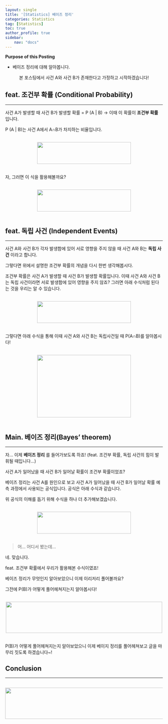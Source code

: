 ```yaml
---
layout: single
title: '[Statistics] 베이즈 정리'
categories: Statistics
tag: [Statistics]
toc: true
author_profile: true
sidebar:
    nav: "docs"
---
```


**Purpose of this Posting**
- 베이즈 정리에 대해 알아봅니다.


<center> 본 포스팅에서 사건 A와 사건 B가 존재한다고 가정하고 시작하겠습니다! </center>






## **feat. 조건부 확률 (Conditional Probability)**
---



사건 A가 발생할 때 사건 B가 발생할 확률 = P (A \| B) -> 이때 이 확률이 __조건부 확률__ 입니다.



P (A \| B)는 사건 A에서 A∩B가 차지하는 비율입니다. 


<br>

<center><img src="https://user-images.githubusercontent.com/97859215/206615885-4fe70745-9ca6-4331-8878-cc4808c0e947.png" width="300" height="70"></center>

<br>



자, 그러면 이 식을 활용해볼까요?


<br>

<center><img src="https://user-images.githubusercontent.com/97859215/206615959-9e527c68-331d-430c-96b8-fac2857d6585.png" width="300" height="70"></center>

<br>

 





## **feat. 독립 사건 (Independent Events)**
---


사건 A와 사건 B가 각자 발생함에 있어 서로 영향을 주지 않을 때 사건 A와 B는 __독립 사건__ 이라고 합니다. 



그렇다면 위에서 설명한 조건부 확률의 개념을 다시 한번 생각해봅시다.



조건부 확률은 사건 A가 발생할 때 사건 B가 발생할 확률입니다. 이때 사건 A와 사건 B는 독립 사건이라면 서로 발생함에 있어 영향을 주지 않죠? 그러면 아래 수식처럼 된다는 것을 우리는 알 수 있습니다.


<br>

<center><img src="https://user-images.githubusercontent.com/97859215/206616063-80d7dff0-d92d-46f2-8a3e-b6bb3867b7d7.png" width="300" height="70"></center>

<br>



그렇다면 아래 수식을 통해 이때 사건 A와 사건 B는 독립사건일 때 P(A∩B)를 알아봅시다!




<br>

<center><img src="https://user-images.githubusercontent.com/97859215/206616107-9c29adf5-90bb-41a2-9722-a48dc340002c.png" width="300" height="200"></center>

<br>




## **Main. 베이즈 정리(Bayes’ theorem)**

---


자... 이제 __베이즈 정리__ 를 들어가보도록 하죠! (feat. 조건부 확률, 독립 사건의 힘이 발휘될 때입니다...)



사건 A가 일어났을 때 사건 B가 일어날 확률이 조건부 확률이었죠?



베이즈 정리는 사건 A를 원인으로 보고 사건 A가 일어났을 때 사건 B가 일어날 확률 예측 과정에서 사용되는 공식입니다. 공식은 아래 수식과 같습니다.






위 공식의 이해를 돕기 위해 수식을 하나 더 추가해보겠습니다.



<br>

<center><img src="https://user-images.githubusercontent.com/97859215/206616211-50314992-bb7b-467e-bf67-bdb3bce23264.png" width="300" height="70"></center>

<br>





> 어... 어디서 봤는데...

네. 맞습니다.

feat. 조건부 확률에서 우리가 활용해본 수식이였죠!



베이즈 정리가 무엇인지 알아보았으니 이제 이리저리 풀어볼까요?



그전에 P(B)가 어떻게 풀어헤쳐지는지 알아봅시다!



<br>

<center><img src="https://user-images.githubusercontent.com/97859215/206616298-4bcdfbab-693c-4bd2-bf34-3edcdc21a73c.png" width="500" height="100"></center>

<br>


P(B)가 어떻게 풀어헤쳐지는지 알아보았으니 이제 베이지 정리를 풀어헤쳐보고 글을 마무리 짓도록 하겠습니다~!

## **Conclusion**
---


<br>

<center><img src="https://user-images.githubusercontent.com/97859215/206616366-0f855b8f-08e3-4b80-80a0-0425f68a2165.png" width="600" height="100"></center>

<br>







